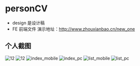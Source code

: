 # personCV
* design 是设计稿
* FE 前端文件 演示地址：http://www.zhouxianbao.cn/new_one
## 个人截图
![12](http://7fvjyh.com1.z0.glb.clouddn.com/blog%20mobile.png?imageView2/0/w/800)
![12](http://7fvjyh.com1.z0.glb.clouddn.com/blog%20pc.png?imageView2/0/w/800)
![index_mobile](http://7fvjyh.com1.z0.glb.clouddn.com/index%20mobile.png?imageView2/0/w/800)
![index_pc](http://7fvjyh.com1.z0.glb.clouddn.com/index%20pc.png?imageView2/0/w/800)
![list_mobile](http://7fvjyh.com1.z0.glb.clouddn.com/list%20mobile%20.png?imageView2/0/w/800)
![list_pc](http://7fvjyh.com1.z0.glb.clouddn.com/list%20pc%20.png?imageView2/0/w/800)